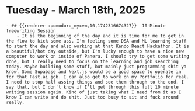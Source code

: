 # Tuesday - March 18th, 2025
	- ## {{renderer :pomodoro_mycvm,10,1742316674327}}  10-Minute freewriting Session
		- It is the beginning of the day and it is time for me to get in the flow to kick some ass. I'm feeling some DSA and ML learning stuff to start the day and also working at that Kendo React Hackathon. It is a beautiful/hot day outside, but I'm lucky enough to have a nice new computer to work on inside of Panera. I should try to get some writing done, but I really need to focus on the learning and job searching today. Maybe building some stuff, but mainly just programming shit ya know. Some Supabase and Next.js would be a good space to operate in for that Fast.ai job. I can also get to work on my Portfolio for real. I need to stop half assing things and see them through to the end. I say that, but I don't know if I'll get through this full 10 minute writing session again. Kind of just taking what I need from it as I know I can write and do shit. Just too busy to sit and fuck around really.